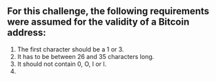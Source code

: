 ## For this challenge, the following requirements were assumed for the validity of a Bitcoin address:

1. The first character should be a 1 or 3.
2. It has to be between 26 and 35 characters long.
3. It should not contain 0, O, I or l.
4.
